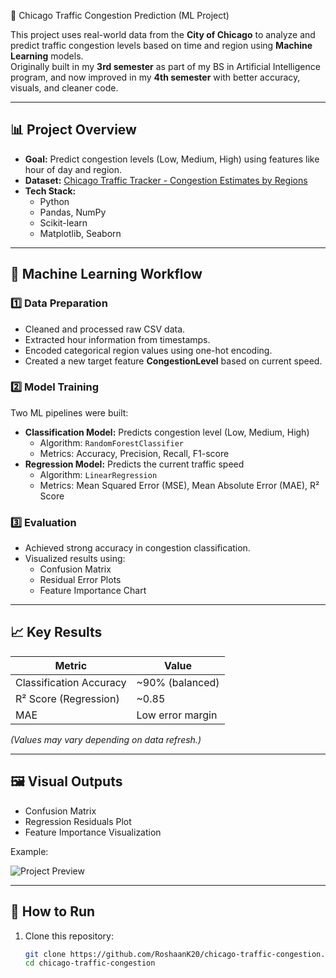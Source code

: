 🚦 Chicago Traffic Congestion Prediction (ML Project)

This project uses real-world data from the **City of Chicago** to analyze and predict traffic congestion levels based on time and region using **Machine Learning** models.  
Originally built in my **3rd semester** as part of my BS in Artificial Intelligence program, and now improved in my **4th semester** with better accuracy, visuals, and cleaner code.

---

## 📊 Project Overview
- **Goal:** Predict congestion levels (Low, Medium, High) using features like hour of day and region.  
- **Dataset:** [Chicago Traffic Tracker - Congestion Estimates by Regions](https://data.cityofchicago.org/api/views/t2qc-9pjd/rows.csv?accessType=DOWNLOAD)  
- **Tech Stack:**  
  - Python  
  - Pandas, NumPy  
  - Scikit-learn  
  - Matplotlib, Seaborn  

---

## 🧠 Machine Learning Workflow

### 1️⃣ Data Preparation
- Cleaned and processed raw CSV data.  
- Extracted hour information from timestamps.  
- Encoded categorical region values using one-hot encoding.  
- Created a new target feature **CongestionLevel** based on current speed.

### 2️⃣ Model Training
Two ML pipelines were built:
- **Classification Model:** Predicts congestion level (Low, Medium, High)  
  - Algorithm: `RandomForestClassifier`
  - Metrics: Accuracy, Precision, Recall, F1-score
- **Regression Model:** Predicts the current traffic speed  
  - Algorithm: `LinearRegression`
  - Metrics: Mean Squared Error (MSE), Mean Absolute Error (MAE), R² Score

### 3️⃣ Evaluation
- Achieved strong accuracy in congestion classification.  
- Visualized results using:
  - Confusion Matrix
  - Residual Error Plots
  - Feature Importance Chart

---

## 📈 Key Results
| Metric | Value |
|--------|--------|
| Classification Accuracy | ~90% (balanced) |
| R² Score (Regression) | ~0.85 |
| MAE | Low error margin |

*(Values may vary depending on data refresh.)*

---

## 🖼 Visual Outputs
- Confusion Matrix  
- Regression Residuals Plot  
- Feature Importance Visualization  

Example:

![Project Preview](A_digital_graphic_design_showcases_a_project_title.png)

---

## 🚀 How to Run
1. Clone this repository:
   ```bash
   git clone https://github.com/RoshaanK20/chicago-traffic-congestion.git
   cd chicago-traffic-congestion
